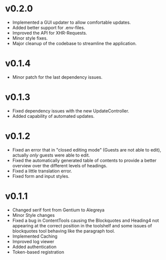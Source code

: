 # v0.2.0

* Implemented a GUI updater to allow comfortable updates.
* Added better support for .env-files.
* Improved the API for XHR-Requests.
* Minor style fixes.
* Major cleanup of the codebase to streamline the application.

# v0.1.4

* Minor patch for the last dependency issues.

# v0.1.3

* Fixed dependency issues with the new UpdateController.
* Added capability of automated updates.

# v0.1.2

* Fixed an error that in "closed editing mode" (Guests are not able to edit),
  actually _only_ guests were able to edit.
* Fixed the automatically generated table of contents to provide a better
  overview over the different levels of headings.
* Fixed a little translation error.
* Fixed form and input styles.

# v0.1.1

* Changed serif font from Gentium to Alegreya
* Minor Style changes
* Fixed a bug in ContentTools causing the Blockquotes and Heading4 not appearing
  at the correct position in the toolshelf and some issues of blockquotes tool
  behaving like the paragraph tool.
* Implemented Caching
* Improved log viewer
* Added authentication
* Token-based registration
